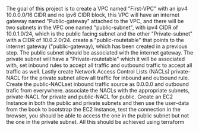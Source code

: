 The goal of this project is to create a VPC named "First-VPC" with an ipv4 10.0.0.0/16 CIDR and no ipv6 CIDR block, this VPC will have an internet gateway named "Public-gateway" attached to the VPC, and there will be two subnets in the VPC one named "public-subnet", with ipv4 CIDR of 10.0.1.0/24, which is the public facing subnet and the other "Private-subnet" with a CIDR of 10.0.2.0/24. create a "public-routetable" that points to the internet gateway ("public-gateway), which has been created in a previous step. The public subnet should be associated with the internet gateway. The private subnet will have a "Private-routetable" which it will be associated with, set inbound rules to accept all traffic and outbound traffic to accept all traffic as well.
Lastly create Network Access Control Lists (NACLs) private-NACL for the private subnet allow all traffic for inbound and outbound rule. Create the public-NACLset inbound traffic source as 0.0.0.0 and outbound trafic from everywhere. associate the NACLs with the appropriate subnets, private-NACL for private and public-NACL for public.
Create an EC2 Instance in both the public and private subnets and then use the user-data from the book to bootstrap the EC2 Instance, test the connection in the browser, you should be able to access the one in the public subnet but not the one in the private subnet.
All this should be achieved using terraform

